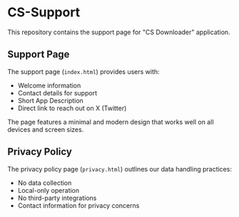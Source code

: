 # CS-Support

This repository contains the support page for "CS Downloader" application.

## Support Page

The support page (`index.html`) provides users with:
- Welcome information
- Contact details for support
- Short App Description
- Direct link to reach out on X (Twitter)

The page features a minimal and modern design that works well on all devices and screen sizes.

## Privacy Policy

The privacy policy page (`privacy.html`) outlines our data handling practices:
- No data collection
- Local-only operation
- No third-party integrations
- Contact information for privacy concerns